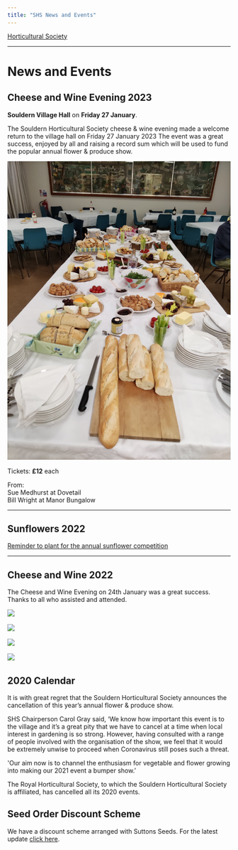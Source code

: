 ```yaml
---
title: "SHS News and Events"
---
```



[Horticultural Society](/horticultural-society)

----

# News and Events

## Cheese and Wine Evening 2023

**Souldern Village Hall** on **Friday 27 January**.

The Souldern Horticultural Society cheese & wine evening made a
welcome return to the village hall on Friday 27 January 2023 The event
was a great success, enjoyed by all and raising a record sum which
will be used to fund the popular annual flower & produce show.


![cheese table](cheese2023.jpg)


Tickets: **£12** each

From:  
Sue Medhurst at Dovetail  
Bill Wright at Manor Bungalow

----

## Sunflowers 2022

[Reminder to plant for the annual sunflower competition](/home/announcements/sunflower2022)


----


## Cheese and Wine  2022
The Cheese and Wine Evening on 24th January was a great success. Thanks to all who assisted and attended.

![](https://lh3.googleusercontent.com/pw/ACtC-3cnI7XZdm6OqrXXkIKWTxxvAed5TA3YDDkG0POGjqXmNajqiS3ll_bFA3XFkVfaW3xiJTyptze575-dIArmMj6v0HBzToLpoNXsa7sann6DPIGd6n3-LOZuI0PDS5LVGCb14y700GQOMeHrR7_aAth-=w605-h454-no?authuser=0)

![](https://lh3.googleusercontent.com/pw/ACtC-3d45hjnjCnDs3KEH8W3G8_z4Ul_WrLkOoNQHfd3hF3OBpTk350gl6hbWp2xlOOeOxcWMi1YbdX-1BjRGbyPK7BFwwut3UsYuRy5WkqGD58pItD4GQZ0O7lMF-eimSoZuH8k5koVTCYhvE-DnxQVWqn0=w404-h303-no?authuser=0)

![](https://lh3.googleusercontent.com/pw/ACtC-3d3Q3iGoDmJuPaM1GCh1j3SEfNa6kxPFi7_KnA5BRqUpQiGrW--tfYyAu3OLotH3r3JG1u6FuGwibzophmTLnXe1-W-nBMRc5I4WOxYGdWMYGMnQKnRhmMt-R_lN3uQBg-ZGQFLylZQUAkCe2byjxgV=w323-h243-no?authuser=0)

![](https://lh3.googleusercontent.com/pw/ACtC-3dSdUjc9VqOCRI96yMxfejDtXbgs2tTfY-b07aBa9ig4U_SCKyc95v71IwRG5KOzMESA5E8z472Pg4A8YUdUty6oKxC2ByJ9GctHeQ4dM-kMVBy5mMArpkAjwBFpnODtDApft_wo-11_gQnguClHi_O=w370-h277-no?authuser=0)

## 2020 Calendar

It is with great regret that the Souldern Horticultural Society announces the cancellation of this year’s annual flower & produce show.

SHS Chairperson Carol Gray said, ‘We know how important this event is to the village and it’s a great pity that we have to cancel at a time when local interest in gardening is so strong. However, having consulted with a range of people involved with the organisation of the show, we feel that it would be extremely unwise to proceed when Coronavirus still poses such a threat.

'Our aim now is to channel the enthusiasm for vegetable and flower growing into making our 2021 event a bumper show.’

The Royal Horticultural Society, to which the Souldern Horticultural Society is affiliated, has cancelled all its 2020 events. 

## Seed Order Discount Scheme

We have a discount scheme arranged with Suttons Seeds. For the latest update [click here](SeedOrders).
